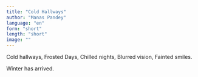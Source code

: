 ```yaml
---
title: "Cold Hallways"
author: "Manas Pandey"
language: "en"
form: "short"
length: "short"
image: ""
---
```

Cold hallways,
Frosted Days,
Chilled nights,
Blurred vision,
Fainted smiles.

Winter has arrived.